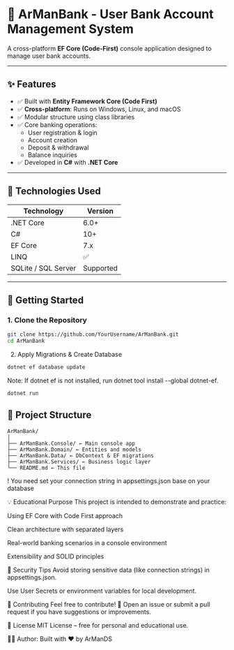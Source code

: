# 🏦 ArManBank - User Bank Account Management System

A cross-platform **EF Core (Code-First)** console application designed to manage user bank accounts.

---

## ✨ Features

- ✅ Built with **Entity Framework Core (Code First)**
- ✅ **Cross-platform**: Runs on Windows, Linux, and macOS
- ✅ Modular structure using class libraries
- ✅ Core banking operations:
  - User registration & login
  - Account creation
  - Deposit & withdrawal
  - Balance inquiries
- ✅ Developed in **C#** with **.NET Core**

---

## 🔧 Technologies Used

| Technology    | Version |
|---------------|---------|
| .NET Core      | 6.0+    |
| C#             | 10+     |
| EF Core        | 7.x     |
| LINQ           | ✅       |
| SQLite / SQL Server | Supported |

---

## 🚀 Getting Started

### 1. Clone the Repository

```bash
git clone https://github.com/YourUsername/ArManBank.git
cd ArManBank
```
2. Apply Migrations & Create Database
```bash
dotnet ef database update
```
Note: If dotnet ef is not installed, run dotnet tool install --global dotnet-ef.
```bash
dotnet run
```
## 📁 Project Structure
```
ArManBank/
│
├── ArManBank.Console/ ← Main console app
├── ArManBank.Domain/ ← Entities and models
├── ArManBank.Data/ ← DbContext & EF migrations
├── ArManBank.Services/ ← Business logic layer
└── README.md ← This file
```
! You need set your connection string in appsettings.json base on your database

💡 Educational Purpose
This project is intended to demonstrate and practice:

Using EF Core with Code First approach

Clean architecture with separated layers

Real-world banking scenarios in a console environment

Extensibility and SOLID principles

🔐 Security Tips
Avoid storing sensitive data (like connection strings) in appsettings.json.

Use User Secrets or environment variables for local development.

🧩 Contributing
Feel free to contribute! 🌱
Open an issue or submit a pull request if you have suggestions or improvements.

📄 License
MIT License – free for personal and educational use.

👨‍💻 Author:
Built with ❤️ by ArManDS
